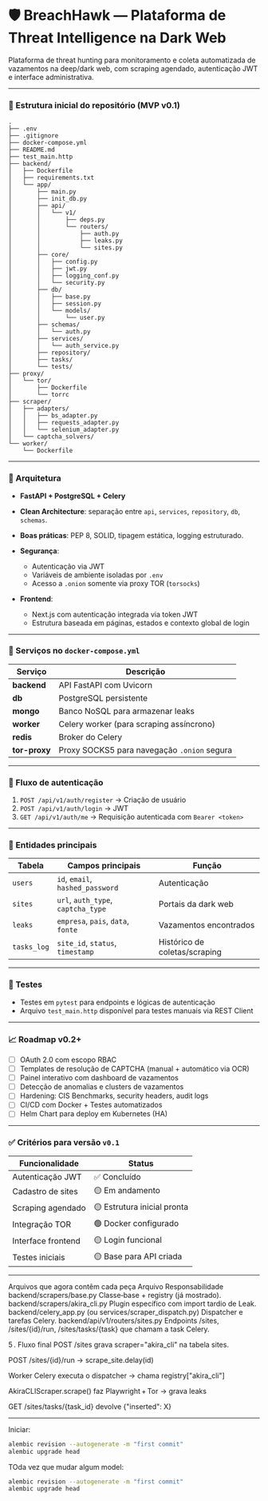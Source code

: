 # 🛡️ BreachHawk — Plataforma de Threat Intelligence na Dark Web

Plataforma de threat hunting para monitoramento e coleta automatizada de vazamentos na deep/dark web, com scraping agendado, autenticação JWT e interface administrativa.

---

### 📁 Estrutura inicial do repositório (MVP v0.1)

```text
.
├── .env
├── .gitignore
├── docker-compose.yml
├── README.md
├── test_main.http
├── backend/
│   ├── Dockerfile
│   ├── requirements.txt
│   └── app/
│       ├── main.py
│       ├── init_db.py
│       ├── api/
│       │   └── v1/
│       │       ├── deps.py
│       │       └── routers/
│       │           ├── auth.py
│       │           ├── leaks.py
│       │           └── sites.py
│       ├── core/
│       │   ├── config.py
│       │   ├── jwt.py
│       │   ├── logging_conf.py
│       │   └── security.py
│       ├── db/
│       │   ├── base.py
│       │   ├── session.py
│       │   └── models/
│       │       └── user.py
│       ├── schemas/
│       │   └── auth.py
│       ├── services/
│       │   └── auth_service.py
│       ├── repository/
│       ├── tasks/
│       └── tests/
├── proxy/
│   └── tor/
│       ├── Dockerfile
│       └── torrc
├── scraper/
│   ├── adapters/
│   │   ├── bs_adapter.py
│   │   ├── requests_adapter.py
│   │   └── selenium_adapter.py
│   └── captcha_solvers/
└── worker/
    └── Dockerfile
```

---

### 🧱 Arquitetura

* **FastAPI + PostgreSQL + Celery**
* **Clean Architecture**: separação entre `api`, `services`, `repository`, `db`, `schemas`.
* **Boas práticas**: PEP 8, SOLID, tipagem estática, logging estruturado.
* **Segurança**:

  * Autenticação via JWT
  * Variáveis de ambiente isoladas por `.env`
  * Acesso a `.onion` somente via proxy TOR (`torsocks`)
* **Frontend**:

  * Next.js com autenticação integrada via token JWT
  * Estrutura baseada em páginas, estados e contexto global de login

---

### 🐳 Serviços no `docker-compose.yml`

| Serviço       | Descrição                                   |
| ------------- | ------------------------------------------- |
| **backend**   | API FastAPI com Uvicorn                     |
| **db**        | PostgreSQL persistente                      |
| **mongo**     | Banco NoSQL para armazenar leaks            |
| **worker**    | Celery worker (para scraping assíncrono)    |
| **redis**     | Broker do Celery                            |
| **tor-proxy** | Proxy SOCKS5 para navegação `.onion` segura |

---

### 🔐 Fluxo de autenticação

1. `POST /api/v1/auth/register` → Criação de usuário
2. `POST /api/v1/auth/login` → JWT
3. `GET /api/v1/auth/me` → Requisição autenticada com `Bearer <token>`

---

### 🧾 Entidades principais

| Tabela      | Campos principais                  | Função                        |
| ----------- | ---------------------------------- | ----------------------------- |
| `users`     | `id`, `email`, `hashed_password`   | Autenticação                  |
| `sites`     | `url`, `auth_type`, `captcha_type` | Portais da dark web           |
| `leaks`     | `empresa`, `pais`, `data`, `fonte` | Vazamentos encontrados        |
| `tasks_log` | `site_id`, `status`, `timestamp`   | Histórico de coletas/scraping |

---

### 🧪 Testes

* Testes em `pytest` para endpoints e lógicas de autenticação
* Arquivo `test_main.http` disponível para testes manuais via REST Client

---

### 📈 Roadmap v0.2+

* [ ] OAuth 2.0 com escopo RBAC
* [ ] Templates de resolução de CAPTCHA (manual + automático via OCR)
* [ ] Painel interativo com dashboard de vazamentos
* [ ] Detecção de anomalias e clusters de vazamentos
* [ ] Hardening: CIS Benchmarks, security headers, audit logs
* [ ] CI/CD com Docker + Testes automatizados
* [ ] Helm Chart para deploy em Kubernetes (HA)

---

### ✅ Critérios para versão `v0.1`

| Funcionalidade     | Status                      |
| ------------------ | --------------------------- |
| Autenticação JWT   | ✅ Concluído                 |
| Cadastro de sites  | 🟡 Em andamento             |
| Scraping agendado  | 🟡 Estrutura inicial pronta |
| Integração TOR     | 🟢 Docker configurado       |
| Interface frontend | 🟡 Login funcional          |
| Testes iniciais    | 🟡 Base para API criada     |

---
Arquivos que agora contêm cada peça
Arquivo	Responsabilidade
backend/scrapers/base.py	Classe‐base + registry (já mostrado).
backend/scrapers/akira_cli.py	Plugin específico com import tardio de Leak.
backend/celery_app.py (ou services/scraper_dispatch.py)	Dispatcher e tarefas Celery.
backend/api/v1/routers/sites.py	Endpoints /sites, /sites/{id}/run, /sites/tasks/{task} que chamam a task Celery.

5 . Fluxo final
POST /sites grava scraper="akira_cli" na tabela sites.

POST /sites/{id}/run → scrape_site.delay(id)

Worker Celery executa o dispatcher → chama registry["akira_cli"]

AkiraCLIScraper.scrape() faz Playwright + Tor → grava leaks

GET /sites/tasks/{task_id} devolve {"inserted": X}

---
Iniciar:
```bash
alembic revision --autogenerate -m "first commit"
alembic upgrade head 
```
TOda vez que mudar algum model:
```bash
alembic revision --autogenerate -m "first commit"
alembic upgrade head 
```
